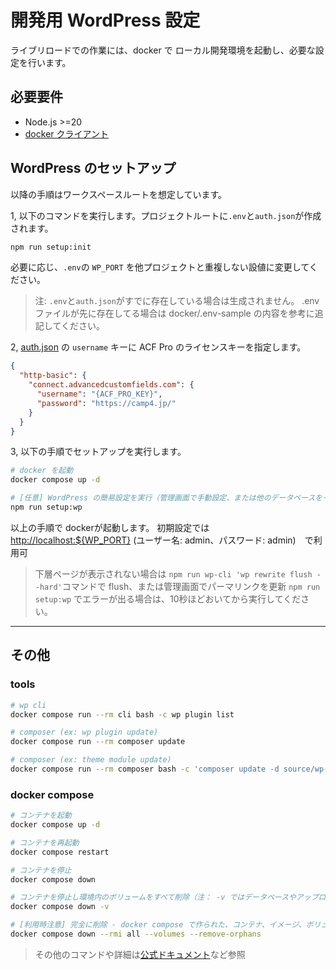 # 開発用 WordPress 設定

ライブリロードでの作業には、docker で ローカル開発環境を起動し、必要な設定を行います。

## 必要要件

- Node.js >=20
- [docker クライアント](https://www.docker.com/get-started)

## WordPress のセットアップ

以降の手順はワークスペースルートを想定しています。

1, 以下のコマンドを実行します。プロジェクトルートに`.env`と`auth.json`が作成されます。

```sh
npm run setup:init
```

必要に応じ、`.env`の `WP_PORT` を他プロジェクトと重複しない設値に変更してください。

> 注: `.env`と`auth.json`がすでに存在している場合は生成されません。
> .env ファイルが先に存在してる場合は docker/.env-sample の内容を参考に追記してください。

2, [auth.json](https://www.advancedcustomfields.com/resources/installing-acf-pro-with-composer/) の `username` キーに ACF Pro のライセンスキーを指定します。

```json
{
  "http-basic": {
    "connect.advancedcustomfields.com": {
      "username": "{ACF_PRO_KEY}",
      "password": "https://camp4.jp/"
    }
  }
}
```

3, 以下の手順でセットアップを実行します。

```sh
# docker を起動
docker compose up -d

# [任意] WordPress の簡易設定を実行（管理画面で手動設定、または他のデータベースをインポートする場合は不要です）
npm run setup:wp
```

以上の手順で dockerが起動します。
初期設定では<http://localhost:${WP_PORT}> (ユーザー名: admin、パスワード: admin)　で利用可

> 下層ページが表示されない場合は `npm run wp-cli 'wp rewrite flush --hard'`コマンドで flush、または管理画面でパーマリンクを更新
> `npm run setup:wp` でエラーが出る場合は、10秒ほどおいてから実行してください。

---

## その他

### tools

```sh
# wp cli
docker compose run --rm cli bash -c wp plugin list

# composer (ex: wp plugin update)
docker compose run --rm composer update

# composer (ex: theme module update)
docker compose run --rm composer bash -c 'composer update -d source/wp-content/themes/$WP_THEME_NAME'
```

### docker compose

```sh
# コンテナを起動
docker compose up -d

# コンテナを再起動
docker compose restart

# コンテナを停止
docker compose down

# コンテナを停止し環境内のボリュームをすべて削除（注： -v ではデータベースやアップロード画像などがすべて削除されます）
docker compose down -v

# [利用時注意] 完全に削除 - docker compose で作られた、コンテナ、イメージ、ボリューム、ネットワークそして未定義コンテナ、全てを一括消去
docker compose down --rmi all --volumes --remove-orphans
```

> その他のコマンドや詳細は[公式ドキュメント](https://matsuand.github.io/docs.docker.jp.onthefly/engine/reference/commandline/compose/)など参照
